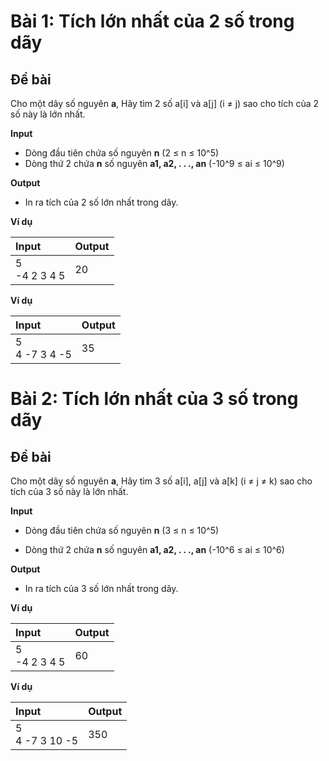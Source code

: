 # Bài 1: Tích lớn nhất của 2 số trong dãy

## Đề bài

Cho một dãy số nguyên **a**, Hãy tìm 2 số a[i] và a[j] (i ≠ j) sao cho tích của 2 số này là lớn nhất.

**Input**

- Dòng đầu tiên chứa số nguyên **n** (2 ≤ n ≤ 10^5)
- Dòng thứ 2 chứa **n** số nguyên **a1, a2, . . ., an** (-10^9 ≤ ai ≤ 10^9)

**Output**

- In ra tích của 2 số lớn nhất trong dãy.

**Ví dụ**

| Input | Output |
|:-------|:--------|
| 5  <br> -4 2 3 4 5 | 20 |

**Ví dụ**

| Input | Output |
|:-------|:--------|
| 5  <br> 4 -7 3 4 -5 | 35 |

# Bài 2: Tích lớn nhất của 3 số trong dãy

## Đề bài

Cho một dãy số nguyên **a**, Hãy tìm 3 số a[i], a[j] và a[k] (i ≠ j ≠ k) sao cho tích của 3 số này là lớn nhất.

**Input**

- Dòng đầu tiên chứa số nguyên **n** (3 ≤ n ≤ 10^5)

- Dòng thứ 2 chứa **n** số nguyên **a1, a2, . . ., an** (-10^6 ≤ ai ≤ 10^6)

**Output**

- In ra tích của 3 số lớn nhất trong dãy.

**Ví dụ**

| Input | Output |
|:-------|:--------|
| 5  <br> -4 2 3 4 5 | 60 |

**Ví dụ**

| Input | Output |
|:-------|:--------|
| 5  <br> 4 -7 3 10 -5 | 350 |


